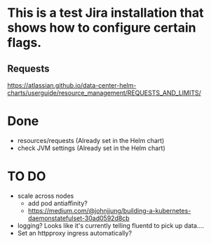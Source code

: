 # This is a test Jira installation that shows how to configure certain flags. 


## Requests

https://atlassian.github.io/data-center-helm-charts/userguide/resource_management/REQUESTS_AND_LIMITS/



# Done 

- resources/requests (Already set in the Helm chart)
- check JVM settings (Already set in the Helm chart)


# TO DO
- scale across nodes
  - add pod antiaffinity? 
  - https://medium.com/@johnjjung/building-a-kubernetes-daemonstatefulset-30ad0592d8cb
- logging? Looks like it's currently telling fluentd to pick up data....
- Set an httpproxy ingress automatically? 